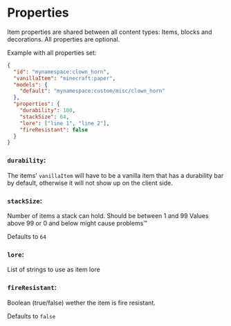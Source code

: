 # Properties

Item properties are shared between all content types: Items, blocks and decorations.
All properties are optional.

Example with all properties set:
```json
{
  "id": "mynamespace:clown_horn",
  "vanillaItem": "minecraft:paper",
  "models": {
    "default": "mynamespace:custom/misc/clown_horn"
  },
  "properties": {
    "durability": 100,
    "stackSize": 64,
    "lore": ["line 1", "line 2"],
    "fireResistant": false
  }
}
```

### `durability`:

The items' `vanillaItem` will have to be a vanilla item that has a durability bar by default, otherwise it will not show up on the client side.

### `stackSize`:

Number of items a stack can hold.
Should be between 1 and 99
Values above 99 or 0 and below might cause problems™

Defaults to `64`

### `lore`:

List of strings to use as item lore

### `fireResistant`:

Boolean (true/false) wether the item is fire resistant.

Defaults to `false`